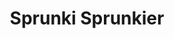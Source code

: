 ---
slug: sprunki-sprunkier
title: Sprunki Sprunkier
description: "Sprunki Sprunkier is an exciting online game. Play for free directly in your browser!"
icon: /images/popular_mods/Sprunki Sprunkier.png
url: https://wowtbc.net/sprunkin/sprunkier/index.html
previewImage: /images/popular_mods/Sprunki Sprunkier.png
type: popular mods

# SEO配置
seo:
  title: "Sprunki Sprunkier - Play Free Online Game | Fun Browser Games"
  description: "Sprunki Sprunkier - Play this fun online game for free in your browser. No download required!"
  ogImage: "/images/popular_mods/Sprunki Sprunkier.png"
  keywords: "sprunki-sprunkier, online game, browser game, free game, popular mods game, play online"

videoUrls:
  - https://www.youtube.com/embed/example1
  - https://www.youtube.com/embed/example2

whyPlay:
  title: "Why Play Sprunki Sprunkier?"
  items:
    - "Immersive Gameplay: Sprunki Sprunkier offers an engaging and immersive gaming experience that will keep you entertained for hours"
    - "Challenging Levels: Test your skills with increasingly difficult challenges and obstacles"
    - "Beautiful Graphics: Enjoy stunning visuals and smooth animations that bring the game world to life"
    - "Regular Updates: New content and features are added regularly to keep the game fresh and exciting"
    - "Free to Play: Experience all the fun without spending a penny"
    - "Community Features: Connect with other players, share strategies, and compete for high scores"
    - "Cross-Platform: Play on any device with a web browser, no downloads required"

features:
  title: "Key Features of Sprunki Sprunkier"
  image: "/images/popular_mods/Sprunki Sprunkier.png"
  items:
    - "Intuitive Controls: Easy to learn controls make Sprunki Sprunkier accessible for players of all skill levels"
    - "Multiple Game Modes: Enjoy various gameplay options that provide different challenges and experiences"
    - "Character Customization: Personalize your gaming experience with unique characters and items"
    - "Achievement System: Complete special tasks to earn rewards and recognition"
    - "Leaderboards: Compete with players worldwide and see who can achieve the highest scores"

characteristics:
  title: "Game Characteristics"
  image: "/images/popular_mods/Sprunki Sprunkier.png"
  items:
    - "Genre: Popular mods game with elements of strategy and skill"
    - "Difficulty: Suitable for both casual gamers and those seeking a challenge"
    - "Play Time: Quick sessions or extended gameplay, depending on your preference"
    - "Art Style: Vibrant and engaging visuals that enhance the gaming experience"
    - "Sound Design: Immersive audio that complements the gameplay perfectly"

info: "Sprunki Sprunkier is an exciting online game that offers players a unique and engaging gaming experience. With its intuitive controls, stunning visuals, and challenging gameplay, Sprunki Sprunkier provides hours of entertainment for players of all ages and skill levels. Whether you're looking for a quick gaming session during a break or an extended play session, Sprunki Sprunkier delivers an immersive experience that will keep you coming back for more. The game features multiple levels of increasing difficulty, ensuring that players are constantly challenged as they progress. With regular updates adding new content and features, Sprunki Sprunkier remains fresh and exciting, providing endless entertainment options for its growing community of players."

howToPlayIntro: "Welcome to Sprunki Sprunkier! This guide will walk you through the basics and help you master the game. Whether you're a beginner or looking to improve your skills, these tips and instructions will enhance your gaming experience."

howToPlaySteps:
  - title: "Getting Started"
    description: "Begin your Sprunki Sprunkier adventure by familiarizing yourself with the controls. Use your keyboard or mouse to navigate through the game interface. The tutorial will guide you through the basic mechanics and help you understand the objectives."
  - title: "Understanding the Objectives"
    description: "In Sprunki Sprunkier, your main goal is to progress through levels by completing specific objectives. Each level presents unique challenges that require different strategies and approaches."
  - title: "Mastering the Controls"
    description: "Practice using the controls to improve your precision and reaction time. Sprunki Sprunkier requires quick reflexes and strategic thinking to overcome obstacles and defeat opponents."
  - title: "Utilizing Power-ups"
    description: "Collect power-ups throughout the game to enhance your abilities and overcome difficult challenges. Each power-up offers unique advantages that can be crucial for success."
  - title: "Developing Strategies"
    description: "As you progress in Sprunki Sprunkier, develop effective strategies for different scenarios. Analyze patterns, anticipate challenges, and adapt your approach to maximize your performance."

faq:
  title: "Frequently Asked Questions about Sprunki Sprunkier"
  items:
    - question: "Is Sprunki Sprunkier free to play?"
      answer: "Yes, Sprunki Sprunkier is completely free to play directly in your web browser. No downloads or purchases are required to enjoy the full game experience."
    - question: "Can I play Sprunki Sprunkier on mobile devices?"
      answer: "Yes, Sprunki Sprunkier is optimized for both desktop and mobile play. You can enjoy the game on any device with a web browser and internet connection."
    - question: "Are there any in-game purchases?"
      answer: "While Sprunki Sprunkier is free to play, there may be optional in-game purchases available for cosmetic items or additional features that don't affect core gameplay."
    - question: "How often is Sprunki Sprunkier updated?"
      answer: "The developers regularly update Sprunki Sprunkier with new content, features, and improvements based on player feedback and game performance."
    - question: "Can I play Sprunki Sprunkier offline?"
      answer: "Currently, Sprunki Sprunkier requires an internet connection to play as it's a browser-based online game."
    - question: "Is Sprunki Sprunkier suitable for children?"
      answer: "Yes, Sprunki Sprunkier is designed to be family-friendly and suitable for players of all ages."
    - question: "How do I report bugs or issues?"
      answer: "If you encounter any problems while playing Sprunki Sprunkier, you can report them through the game's support page or contact the developers directly through their website."
    - question: "Still Have Questions?"
      answer: "If you have additional questions about Sprunki Sprunkier that aren't covered in this FAQ, please visit our support center or contact our customer service team for assistance."
---